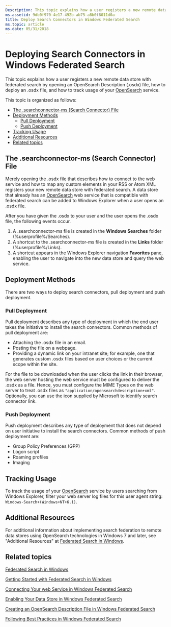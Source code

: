 ```yaml
---
Description: This topic explains how a user registers a new remote data store with federated search by opening an OpenSearch Description (.osdx) file, how to deploy an .osdx file, and how to track usage of your OpenSearch service.
ms.assetid: 9db0f970-4e17-492b-ab75-a8b0f8011d0a
title: Deploy Search Connectors in Windows Federated Search
ms.topic: article
ms.date: 05/31/2018
---
```


# Deploying Search Connectors in Windows Federated Search

This topic explains how a user registers a new remote data store with federated search by opening an OpenSearch Description (.osdx) file, how to deploy an .osdx file, and how to track usage of your [OpenSearch](http://www.opensearch.org/Home) service.

This topic is organized as follows:

-   [The .searchconnector-ms (Search Connector) File](#the-searchconnector-ms-search-connector-file)
-   [Deployment Methods](#deployment-methods)
    -   [Pull Deployment](#pull-deployment)
    -   [Push Deployment](#push-deployment)
-   [Tracking Usage](#tracking-usage)
-   [Additional Resources](#additional-resources)
-   [Related topics](#related-topics)

## The .searchconnector-ms (Search Connector) File

Merely opening the .osdx file that describes how to connect to the web service and how to map any custom elements in your RSS or Atom XML registers your new remote data store with federated search. A data store that already has an [OpenSearch](http://www.opensearch.org/Home) web service that is compatible with federated search can be added to Windows Explorer when a user opens an .osdx file.

After you have given the .osdx to your user and the user opens the .osdx file, the following events occur.

1.  A .searchconnector-ms file is created in the **Windows Searches** folder (%userprofile%/Searches).
2.  A shortcut to the .searchconnector-ms file is created in the **Links** folder (%userprofile%/Links).
3.  A shortcut appears in the Windows Explorer navigation **Favorites** pane, enabling the user to navigate into the new data store and query the web service.

## Deployment Methods

There are two ways to deploy search connectors, pull deployment and push deployment.

### Pull Deployment

Pull deployment describes any type of deployment in which the end user takes the initiative to install the search connectors. Common methods of pull deployment are:

-   Attaching the .osdx file in an email.
-   Posting the file on a webpage.
-   Providing a dynamic link on your intranet site; for example, one that generates custom .osdx files based on user choices or the current scope within the site.

For the file to be downloaded when the user clicks the link in their browser, the web server hosting the web service must be configured to deliver the .osdx as a file. Hence, you must configure the MIME Types on the web server to treat .osdx files as `"application/opensearchdescription+xml"`. Optionally, you can use the icon supplied by Microsoft to identify search connector link.

### Push Deployment

Push deployment describes any type of deployment that does not depend on user initiative to install the search connectors. Common methods of push deployment are:

-   Group Policy Preferences (GPP)
-   Logon script
-   Roaming profiles
-   Imaging

## Tracking Usage

To track the usage of your [OpenSearch](http://www.opensearch.org/Home) service by users searching from Windows Explorer, filter your web server log files for this user agent string: `Windows-Search+(Windows+NT+6.1)`.

## Additional Resources

For additional information about implementing search federation to remote data stores using OpenSearch technologies in Windows 7 and later, see "Additional Resources" at [Federated Search in Windows](/previous-versions//dd742958(v=vs.85)).

## Related topics

<dl> <dt>

[Federated Search in Windows](-search-federated-search-overview.md)
</dt> <dt>

[Getting Started with Federated Search in Windows](getting-started-with-federated-search-in-windows.md)
</dt> <dt>

[Connecting Your web Service in Windows Federated Search](-search-federated-search-web-service.md)
</dt> <dt>

[Enabling Your Data Store in Windows Federated Search](-search-federated-search-data-store.md)
</dt> <dt>

[Creating an OpenSearch Description File in Windows Federated Search](-search-federated-search-osdx-file.md)
</dt> <dt>

[Following Best Practices in Windows Federated Search](-search-fedsearch-best.md)
</dt> </dl>

 

 